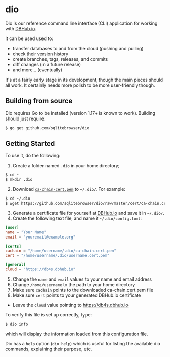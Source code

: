 # dio

Dio is our reference command line interface (CLI) application for working with [DBHub.io](https://dbhub.io/).

It can be used used to:

* transfer databases to and from the cloud (pushing and pulling)
* check their version history
* create branches, tags, releases, and commits
* diff changes (in a future release)
* and more... (eventually)

It's at a fairly early stage in its development, though the main pieces should
all work.  It certainly needs more polish to be more user-friendly though.

## Building from source

Dio requires Go to be installed (version 1.17+ is known to work).  Building should
just require:

```bash
$ go get github.com/sqlitebrowser/dio
```

## Getting Started

To use it, do the following:
1. Create a folder named `.dio` in your home directory;
```bash
$ cd ~
$ mkdir .dio
```
2. Download [`ca-chain-cert.pem`](https://github.com/sqlitebrowser/dio/blob/master/cert/ca-chain.cert.pem) to `~/.dio/`. For example:
```bash
$ cd ~/.dio
$ wget https://github.com/sqlitebrowser/dio/raw/master/cert/ca-chain.cert.pem
```
3. Generate a certificate file for yourself at [DBHub.io](https://dbhub.io/) and save it in `~/.dio/`.
4. Create the following text file, and name it `~/.dio/config.toml`:
```toml
[user]
name = "Your Name"
email = "youremail@example.org"

[certs]
cachain = "/home/username/.dio/ca-chain.cert.pem"
cert = "/home/username/.dio/username.cert.pem"

[general]
cloud = "https://db4s.dbhub.io"

```
5. Change the `name` and `email` values to your name and email address
6. Change `/home/username` to the path to your home directory
7. Make sure `cachain` points to the downloaded ca-chain.cert.pem file
8. Make sure `cert` points to your generated DBHub.io certificate
* Leave the `cloud` value pointing to https://db4s.dbhub.io

To verify this file is set up correctly, type:
```bash
$ dio info
```
which will display the information loaded from this configuration file.

Dio has a `help` option (`dio help`) which is useful for listing the available dio
commands, explaining their purpose, etc.
